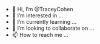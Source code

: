 - 👋 Hi, I’m @TraceyCohen
- 👀 I’m interested in ...
- 🌱 I’m currently learning ...
- 💞️ I’m looking to collaborate on ...
- 📫 How to reach me ...

<!---
TraceyCohen/TraceyCohen is a ✨ special ✨ repository because its `README.md` (this file) appears on your GitHub profile.
You can click the Preview link to take a look at your changes.
--->
